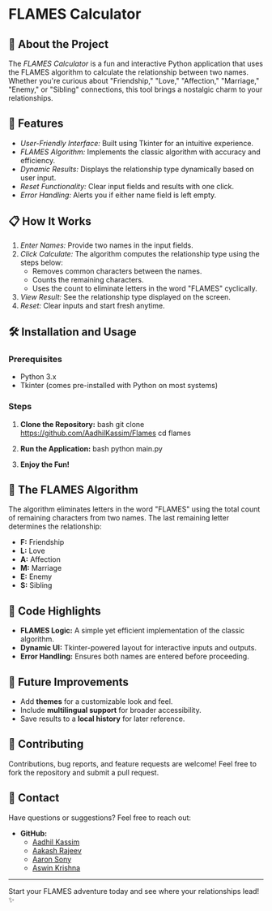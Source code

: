 
# FLAMES Calculator

## 💖 About the Project
The *FLAMES Calculator* is a fun and interactive Python application that uses the FLAMES algorithm to calculate the relationship between two names. Whether you're curious about "Friendship," "Love," "Affection," "Marriage," "Enemy," or "Sibling" connections, this tool brings a nostalgic charm to your relationships.


## 🚀 Features
- *User-Friendly Interface:* Built using Tkinter for an intuitive experience.
- *FLAMES Algorithm:* Implements the classic algorithm with accuracy and efficiency.
- *Dynamic Results:* Displays the relationship type dynamically based on user input.
- *Reset Functionality:* Clear input fields and results with one click.
- *Error Handling:* Alerts you if either name field is left empty.

## 📋 How It Works
1. *Enter Names:* Provide two names in the input fields.
2. *Click Calculate:* The algorithm computes the relationship type using the steps below:
   - Removes common characters between the names.
   - Counts the remaining characters.
   - Uses the count to eliminate letters in the word "FLAMES" cyclically.
3. *View Result:* See the relationship type displayed on the screen.
4. *Reset:* Clear inputs and start fresh anytime.

## 🛠 Installation and Usage
### Prerequisites
- Python 3.x
- Tkinter (comes pre-installed with Python on most systems)

### Steps
1. **Clone the Repository:**
   bash
   git clone https://github.com/AadhilKassim/Flames
   cd flames
   
2. **Run the Application:**
   bash
   python main.py
   
3. **Enjoy the Fun!**

## 🔮 The FLAMES Algorithm
The algorithm eliminates letters in the word "FLAMES" using the total count of remaining characters from two names. The last remaining letter determines the relationship:
- **F:** Friendship
- **L:** Love
- **A:** Affection
- **M:** Marriage
- **E:** Enemy
- **S:** Sibling

## 📖 Code Highlights
- **FLAMES Logic:** A simple yet efficient implementation of the classic algorithm.
- **Dynamic UI:** Tkinter-powered layout for interactive inputs and outputs.
- **Error Handling:** Ensures both names are entered before proceeding.

## 📝 Future Improvements
- Add **themes** for a customizable look and feel.
- Include **multilingual support** for broader accessibility.
- Save results to a **local history** for later reference.

## 🤝 Contributing
Contributions, bug reports, and feature requests are welcome! Feel free to fork the repository and submit a pull request.  

## 📧 Contact
Have questions or suggestions? Feel free to reach out:
- **GitHub:** 
    - [Aadhil Kassim](https://github.com/AadhilKassim)
    - [Aakash Rajeev](https://github.com/aakshpy)
    - [Aaron Sony](https://github.com/Aaron-techy)
    - [Aswin Krishna](https://github.com/Aswinkrishna77)

---

Start your FLAMES adventure today and see where your relationships lead! ✨

